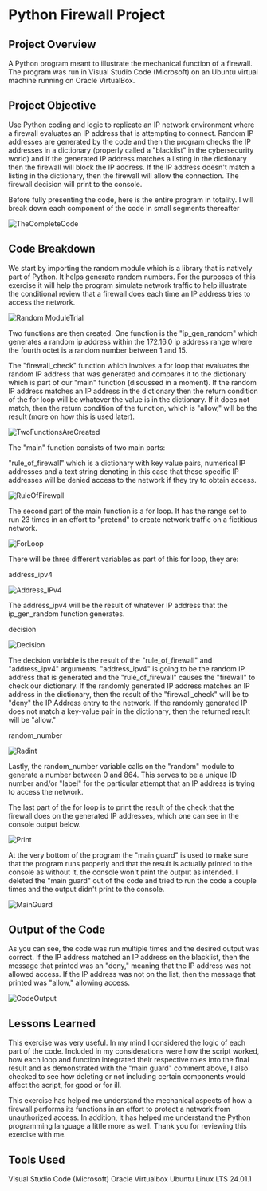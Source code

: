 <h1> Python Firewall Project </h1> 

<h2> Project Overview </h2>

A Python program meant to illustrate the mechanical function of a firewall. The program was run in Visual Studio Code (Microsoft) on an Ubuntu virtual machine running on Oracle VirtualBox. 

<h2> Project Objective </h2>

Use Python coding and logic to replicate an IP network environment where a firewall evaluates an IP address that is attempting to connect. Random IP addresses are generated by the code and then the program checks the IP addresses in a dictionary (properly called a "blacklist" in the cybersecurity world) and if the generated IP address matches a listing in the dictionary then the firewall will block the IP address. If the IP address doesn't match a listing in the dictionary, then the firewall will allow the connection. The firewall decision will print to the console. 

Before fully presenting the code, here is the entire program in totality. I will break down each component of the code in small segments thereafter

![TheCompleteCode](https://github.com/user-attachments/assets/197fb3d7-775d-4550-a62f-4ed7b1896dc1)

<h2> Code Breakdown </h2> 

We start by importing the random module which is a library that is natively part of Python. It helps generate random numbers. For the purposes of this exercise it will help the program simulate network traffic to help illustrate the conditional review that a firewall does each time an IP address tries to access the network. 

![Random ModuleTrial](https://github.com/user-attachments/assets/b6d900ab-08a2-40b5-9131-4d8ffb2a8bc4)

Two functions are then created. One function is the "ip_gen_random" which generates a random ip address within the 172.16.0 ip address range where the fourth octet is a random number between 1 and 15. 

The "firewall_check" function which involves a for loop that evaluates the random IP address that was generated and compares it to the dictionary which is part of our "main" function (discussed in a moment). If the random IP address matches an IP address in the dictionary then the return condition of the for loop will be whatever the value is in the dictionary. If it does not match, then the return condition of the function, which is "allow," will be the result (more on how this is used later). 

![TwoFunctionsAreCreated](https://github.com/user-attachments/assets/3105d9de-b033-488d-9c6b-7afcaf35388a)

The "main" function consists of two main parts:

"rule_of_firewall" which is a dictionary with key value pairs, numerical IP addresses and a text string denoting in this case that these specific IP addresses will be denied access to the network if they try to obtain access. 

![RuleOfFirewall](https://github.com/user-attachments/assets/035229cb-4f8c-41f4-8111-b4bd8bc366a8)

The second part of the main function is a for loop. It has the range set to run 23 times in an effort to "pretend" to create network traffic on a fictitious network.  

![ForLoop](https://github.com/user-attachments/assets/a2f9b9c4-8b3d-49ba-8bf3-52d4642af8f2)

There will be three different variables as part of this for loop, they are: 

address_ipv4

![Address_IPv4](https://github.com/user-attachments/assets/2df67cf2-5d8e-4cde-b239-b15988a78c25)

The address_ipv4 will be the result of whatever IP address that the ip_gen_random function generates.


decision

![Decision](https://github.com/user-attachments/assets/5c248b1f-b6b4-4554-9aa5-56b3f77475da)

The decision variable is the result of the "rule_of_firewall" and "address_ipv4" arguments. "address_ipv4" is going to be the random IP address that is generated and the "rule_of_firewall" causes the "firewall" to check our dictionary. If the randomly generated IP address matches an IP address in the dictionary,  then the result of the "firewall_check" will be to "deny" the IP Address entry to the network. If the randomly generated IP does not match a key-value pair in the dictionary, then the returned result will be "allow." 

random_number 

![Radint](https://github.com/user-attachments/assets/2eaf6c13-993c-432c-a7ad-87972e43081c)

Lastly, the random_number variable calls on the "random" module to generate a number between 0 and 864. This serves to be a unique ID number and/or "label" for the particular attempt that an IP address is trying to access the network.

The last part of the for loop is to print the result of the check that the firewall does on the generated IP addresses, which one can see in the console output below. 

![Print](https://github.com/user-attachments/assets/d12cd92b-d5d7-46bf-8cfa-8a527cbbad17)

At the very bottom of the program the "main guard" is used to make sure that the program runs properly and that the result is actually printed to the console as without it, the console won't print the output as intended. I deleted the "main guard" out of the code and tried to run the code a couple times and the output didn't print to the console. 

![MainGuard](https://github.com/user-attachments/assets/50657284-45b8-4580-b5bd-58363cbe004d)

<h2> Output of the Code </h2> 

As you can see, the code was run multiple times and the desired output was correct. If the IP address matched an IP address on the blacklist, then the message that printed was an "deny," meaning that the IP address was not allowed access. If the IP address was not on the list, then the message that printed was "allow," allowing access.

![CodeOutput](https://github.com/user-attachments/assets/74b95740-046e-4b79-a7a2-ab43db2e9bda)

<h2> Lessons Learned </h2>

This exercise was very useful. In my mind I considered the logic of each part of the code. Included in my considerations were how the script worked, how each loop and function integrated their respective roles into the final result and as demonstrated with the "main guard" comment above, I also checked to see how deleting or not including certain components would affect the script, for good or for ill. 

This exercise has helped me understand the mechanical aspects of how a firewall performs its functions in an effort to protect a network from unauthorized access. In addition, it has helped me understand the Python programming language a little more as well. Thank you for reviewing this exercise with me. 

<h2> Tools Used </h2>

Visual Studio Code (Microsoft)
Oracle Virtualbox 
Ubuntu Linux LTS 24.01.1 


